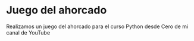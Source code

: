 # Juego del ahorcado

Realizamos un juego del ahorcado para el curso Python desde Cero de mi canal de YouTube
